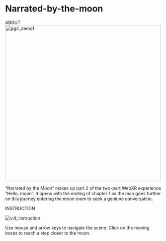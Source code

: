 # Narrated-by-the-moon

ABOUT
<img width="500" alt="pg4_demo1" src="https://user-images.githubusercontent.com/111608674/200978165-56fe1f0d-e262-4174-9210-48191f9dce07.png">

“Narrated by the Moon” makes up part 2 of the two-part WebXR experience “Hello, moon”. 
It opens with the ending of chapter 1 as the man goes further on this journey entering 
the moon room to seek a geniune conversation.

INSTRUCTION 

![vid_instruction](https://user-images.githubusercontent.com/111608674/200978368-c6988fc6-77a0-4f14-91c7-6f22ea432a35.png)

Use mouse and arrow keys to navigate the scene. Click on the moving boxes to reach a step closer to the moon. 
